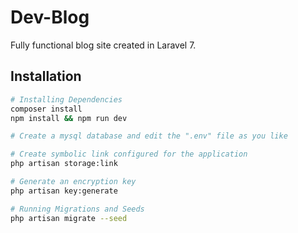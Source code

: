 # Dev-Blog

Fully functional blog site created in Laravel 7.

## Installation

```bash
# Installing Dependencies
composer install
npm install && npm run dev

# Create a mysql database and edit the ".env" file as you like

# Create symbolic link configured for the application
php artisan storage:link

# Generate an encryption key
php artisan key:generate

# Running Migrations and Seeds
php artisan migrate --seed
```

